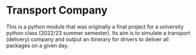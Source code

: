 # Transport Company

This is a python module that was originally a final project for a university python class (2022/23 summer semester).
Its aim is to simulate a transport (delivery) company and output an itinerary for drivers to deliver all packages
on a given day.
